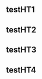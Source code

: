 testHT1
--------------------


testHT2
--------------------


testHT3
--------------------


testHT4
--------------------
